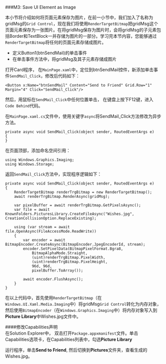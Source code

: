 ###M3: Save UI Element as Image

本小节将介绍如何将页面元素保存为图片，在前一小节中，我们加入了名称为gridMsg的`Grid Control`，现在我们将使用`RenderTargetBitmap`把gridMsg这个页面元素保存为一张图片。在将gridMsg保存为图片时，会将gridMsg的子元素包括Border和TextBlock一并存储为图片的一部分。学习完本节内容，您能够通过`RenderTargetBitmap`将任何的页面元素存储成图片。

+ 定义Button1(btnSendMail)的单击事件  
+ 在单击事件方法中，将gridMsg及其子元素存储成图片

打开Card程序， 在`MainPage.xaml`中，定位到btnSendMail控件，新添加单击事件`SendMail_Click`，修改后代码如下：

	<Button x:Name="btnSendMail" Content="Send to Friend" Grid.Row="1" Margin="4" Click="SendMail_Click"/>

然后，用鼠标在`SendMail_Click`中任何位置单击， 在键盘上按下F12键，进入`Code Behind`代码。

在`MainPage.xaml.cs`文件中，使用关键字`async`将SendMail_Click方法修改为异步方法。

	private async void SendMail_Click(object sender, RoutedEventArgs e)
    {
	}

在页面顶部，添加命名空间引用：

	using Windows.Graphics.Imaging;
	using Windows.Storage;

返回`SendMail_Click`方法中，实现程序逻辑如下：

    private async void SendMail_Click(object sender, RoutedEventArgs e)
    {
        RenderTargetBitmap renderTrgBitmap = new RenderTargetBitmap();
        await renderTrgBitmap.RenderAsync(gridMsg);

        var pixelBuffer = await renderTrgBitmap.GetPixelsAsync();
        var file = await KnownFolders.PicturesLibrary.CreateFileAsync("Wishes.jpg", CreationCollisionOption.ReplaceExisting);

        using (var stream = await file.OpenAsync(FileAccessMode.ReadWrite))
        {
            var encoder = await BitmapEncoder.CreateAsync(BitmapEncoder.JpegEncoderId, stream);
            encoder.SetPixelData(BitmapPixelFormat.Bgra8,
                BitmapAlphaMode.Straight,
                (uint)renderTrgBitmap.PixelWidth,
                (uint)renderTrgBitmap.PixelHeight,
                96d, 96d,
                pixelBuffer.ToArray());

            await encoder.FlushAsync();
        }
    }

在以上代码中，首先使用`RenderTargetBitmap`（在`Windows.UI.Xaml.Media.Imaging`中）将gridMsg`Grid Control`转化为内存对象，然后使用`BitmapEncoder`（在`Windows.Graphics.Imaging`中）将内存对象写入到**Picture Library**中Wishes.jpg文件中。

####修改Capabilities声明  
在Solution Explorer中， 双击打开`Package.appxmanifest`文件。单击Capabilities选项卡，在Capabilities列表中，勾选**Picture Library**

运行程序，单击**Send to Friend**, 然后切换到**Pictures**文件夹，查看生成的Wishes.jpg。
